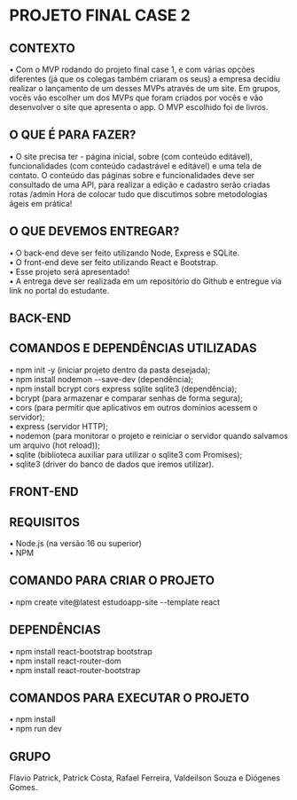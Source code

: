 <h1>PROJETO FINAL CASE 2</h1>

<h2>CONTEXTO</h2>

• Com o MVP rodando do projeto final case 1, e com várias opções diferentes (já que os colegas também criaram os seus) a empresa decidiu realizar o lançamento de um desses MVPs através de um site. Em grupos, vocês vão escolher um dos MVPs que foram criados por vocês e vão desenvolver o site que apresenta o app. O MVP escolhido foi de livros.

<h2>O QUE É PARA FAZER?</h2>

• O site precisa ter - página inicial, sobre (com conteúdo editável), funcionalidades (com conteúdo cadastrável e editável) e uma tela de contato. O conteúdo das páginas sobre e funcionalidades deve ser consultado de uma API, para realizar a edição e cadastro serão criadas rotas /admin Hora de colocar tudo que discutimos sobre metodologias ágeis em prática!

<h2>O QUE DEVEMOS ENTREGAR?</h2>

• O back-end deve ser feito utilizando Node, Express e SQLite.<br>
• O front-end deve ser feito utilizando React e Bootstrap.<br>
• Esse projeto será apresentado!<br>
• A entrega deve ser realizada em um repositório do Github e entregue via link no portal do estudante.<br>

<h2>BACK-END</h2>

<h2>COMANDOS E DEPENDÊNCIAS UTILIZADAS</h2>

• npm init -y (iniciar projeto dentro da pasta desejada);<br>
• npm install nodemon --save-dev (dependência);<br>
• npm install bcrypt cors express sqlite sqlite3 (dependência);<br>
• bcrypt (para armazenar e comparar senhas de forma segura);<br>
• cors (para permitir que aplicativos em outros domínios acessem o servidor);<br>
• express (servidor HTTP);<br>
• nodemon (para monitorar o projeto e reiniciar o servidor quando salvamos um arquivo (hot reload));<br>
• sqlite (biblioteca auxiliar para utilizar o sqlite3 com Promises);<br>
• sqlite3 (driver do banco de dados que iremos utilizar).<br>

<h2>FRONT-END</h2>

<h2>REQUISITOS</h2>

• Node.js (na versão 16 ou superior)<br>
• NPM<br>

<h2>COMANDO PARA CRIAR O PROJETO</h2>

• npm create vite@latest estudoapp-site --template react<br>

<h2>DEPENDÊNCIAS</h2>

• npm install react-bootstrap bootstrap<br>
• npm install react-router-dom<br>
• npm install react-router-bootstrap<br>

<h2>COMANDOS PARA EXECUTAR O PROJETO</h2>

• npm install<br>
• npm run dev<br>


<h2>GRUPO </h2>

Flavio Patrick, Patrick Costa, Rafael Ferreira, Valdeilson Souza e Diógenes Gomes.
